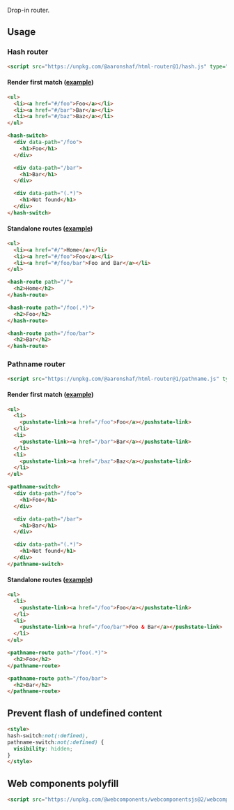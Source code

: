 Drop-in router.

## Usage

### Hash router

```html
<script src="https://unpkg.com/@aaronshaf/html-router@1/hash.js" type="module"></script>
```

#### Render first match ([example](https://aaronshaf.github.io/html-router/examples/hash-switch.html))

```html
<ul>
  <li><a href="#/foo">Foo</a></li>
  <li><a href="#/bar">Bar</a></li>
  <li><a href="#/baz">Baz</a></li>
</ul>
```

```html
<hash-switch>
  <div data-path="/foo">
    <h1>Foo</h1>
  </div>

  <div data-path="/bar">
    <h1>Bar</h1>
  </div>

  <div data-path="(.*)">
    <h1>Not found</h1>
  </div>
</hash-switch>
```

#### Standalone routes ([example](https://aaronshaf.github.io/html-router/examples/hash-route.html))

```html
<ul>
  <li><a href="#/">Home</a></li>
  <li><a href="#/foo">Foo</a></li>
  <li><a href="#/foo/bar">Foo and Bar</a></li>
</ul>
```

```html
<hash-route path="/">
  <h2>Home</h2>
</hash-route>

<hash-route path="/foo(.*)">
  <h2>Foo</h2>
</hash-route>

<hash-route path="/foo/bar">
  <h2>Bar</h2>
</hash-route>
```

### Pathname router

```html
<script src="https://unpkg.com/@aaronshaf/html-router@1/pathname.js" type="module"></script>
```

#### Render first match ([example](https://aaronshaf.github.io/html-router/examples/pathname-switch.html))

```html
<ul>
  <li>
    <pushstate-link><a href="/foo">Foo</a></pushstate-link>
  </li>
  <li>
    <pushstate-link><a href="/bar">Bar</a></pushstate-link>
  </li>
  <li>
    <pushstate-link><a href="/baz">Baz</a></pushstate-link>
  </li>
</ul>
```

```html
<pathname-switch>
  <div data-path="/foo">
    <h1>Foo</h1>
  </div>

  <div data-path="/bar">
    <h1>Bar</h1>
  </div>

  <div data-path="(.*)">
    <h1>Not found</h1>
  </div>
</pathname-switch>
```

#### Standalone routes ([example](https://aaronshaf.github.io/html-router/examples/pathname-route.html))

```html
<ul>
  <li>
    <pushstate-link><a href="/foo">Foo</a></pushstate-link>
  </li>
  <li>
    <pushstate-link><a href="/foo/bar">Foo & Bar</a></pushstate-link>
  </li>
</ul>
```

```html
<pathname-route path="/foo(.*)">
  <h2>Foo</h2>
</pathname-route>

<pathname-route path="/foo/bar">
  <h2>Bar</h2>
</pathname-route>
```

## Prevent flash of undefined content

```html
<style>
hash-switch:not(:defined),
pathname-switch:not(:defined) {
  visibility: hidden;
}
</style>
```

## Web components polyfill

```html
<script src="https://unpkg.com/@webcomponents/webcomponentsjs@2/webcomponents-loader.js"></script>
```
